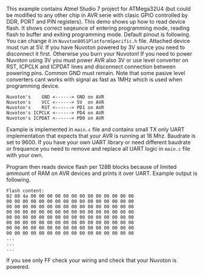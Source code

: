 This example contains Atmel Studio 7 project for ATMega32U4 (but could be modified to any other chip in AVR serie with clasic GPIO controlled by DDR, PORT and PIN registers). This demo shows up how to read device flash. It shows correct seqeunce of entering programming mode, reading flash to buffer and exiting programming mode. Default pinout is following. You can change it in `Nuvoton8051PlatformSpecific.h` file. Attached device must run at 5V. If you have Nuvoton powered by 3V source you need to disconnect it first. Otherwise you burn your Nuvoton! If you need to power Nuvoton using 3V you must power AVR also 3V or use level converter on RST, ICPCLK and ICPDAT lines and disconnect connection between powering pins. Common GND must remain. Note that some pasive level converters cant works with signal as fast as 1MHz which is used when programming device.

```
Nuvoton's    GND <------> GND on AVR
Nuvoton's    VCC <------> 5V  on AVR
Nuvoton's    RST <------> PD1 on AVR
Nuvoton's ICPCLK <------> PD4 on AVR
Nuvoton's ICPDAT <------> PD0 on AVR
```

Example is implemented in `main.c` file and contains small TX only UART implementation that expects that your AVR is running at 16 Mhz. Baudrate is set to 9600. If you have your own UART library or need different baudrate or frequence you need to remove and replace all UART logic in `main.c` file with your own.

Program then reads device flash per 128B blocks because of limited ammount of RAM on AVR devices and prints it over UART. Example output is following.

```
Flash content:
02 08 4a 00 00 00 00 00 00 00 00 00 00 00 00 00
00 00 00 00 00 00 00 00 00 00 00 00 00 00 00 00
00 00 00 00 00 00 00 00 00 00 00 00 00 00 00 00
00 00 00 00 00 00 00 00 00 00 00 00 00 00 00 00
00 00 00 00 00 00 00 00 00 00 00 00 00 00 00 00
00 00 00 00 00 00 00 00 00 00 00 00 00 00 00 00
00 00 00 00 00 00 00 00 00 00 00 00 00 00 00 00
00 00 00 00 00 00 00 00 00 00 00 00 00 00 00 00
...
...
...
```

If you see only FF check your wiring and check that your Nuvoton is powered.
